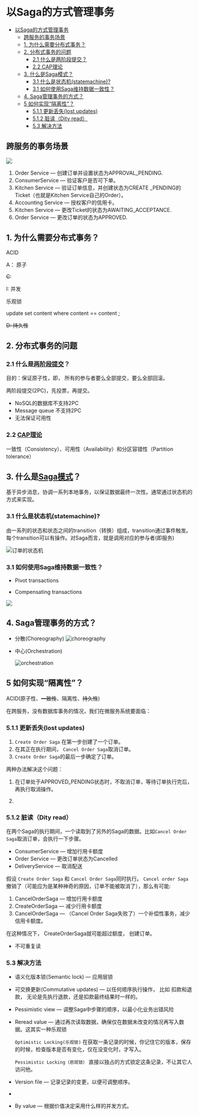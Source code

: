 以Saga的方式管理事务
================
- [以Saga的方式管理事务](#以saga的方式管理事务)
  - [跨服务的事务场景](#跨服务的事务场景)
  - [1. 为什么需要分布式事务？](#1-为什么需要分布式事务)
  - [2. 分布式事务的问题](#2-分布式事务的问题)
    - [2.1 什么是两阶段提交？](#21-什么是两阶段提交)
    - [2.2 CAP理论](#22-cap理论)
  - [3. 什么是Saga模式？](#3-什么是saga模式)
    - [3.1 什么是状态机(statemachine)?](#31-什么是状态机statemachine)
    - [3.1 如何使用Saga维持数据一致性？](#31-如何使用saga维持数据一致性)
  - [4. Saga管理事务的方式？](#4-saga管理事务的方式)
  - [5 如何实现“隔离性”？](#5-如何实现隔离性)
    - [5.1.1 更新丢失(lost updates)](#511-更新丢失lost-updates)
    - [5.1.2  脏读（Dity read）](#512--脏读dity-read)
    - [5.3 解决方法](#53-解决方法)

## 跨服务的事务场景

![](./assets/2022-01-12-13-39-25.png)

1. Order Service — 创建订单并设置状态为APPROVAL_PENDING.
2. ConsumerService — 验证客户是否可下单。
3. Kitchen Service — 验证订单信息，并创建状态为CREATE
_PENDING的Ticket（也就是Kitchen Service自己的Order）。
1. Accounting Service — 授权客户的信用卡。
2. Kitchen Service — 更改Ticket的状态为AWAITING_ACCEPTANCE.
3. Order Service — 更改订单的状态为APPROVED.

## 1. 为什么需要分布式事务？


ACID

A： 原子

~~C~~:  

I:  并发

乐观锁

update  set content  where content == content ;

~~D: 持久性~~

## 2. 分布式事务的问题

### 2.1 什么是[两阶段提交](https://zhuanlan.zhihu.com/p/35616810)？
目的：保证原子性，即， 所有的参与者要么全部提交，要么全部回滚。

两阶段提交(2PC)，先投票，再提交。

* NoSQL的数据库不支持2PC
* Message queue 不支持2PC
* 无法保证可用性

### 2.2 [CAP理论](https://cloud.tencent.com/developer/article/1860632)


一致性（Consistency）、可用性（Availability）和分区容错性（Partition tolerance）

## 3. 什么是[Saga模式](http://microservices.io/patterns/data/saga.html)？

基于异步消息，协调一系列本地事务，以保证数据最终一次性。通常通过状态机的方式来实现。

### 3.1 什么是状态机(statemachine)?

由一系列的状态和状态之间的transition（转换）组成，transition通过事件触发。 每个transition可以有操作。对Saga而言，就是调用对应的参与者(即服务)

![订单的状态机](./assets/2022-01-12-15-11-58.png)


### 3.1 如何使用Saga维持数据一致性？

* Pivot transactions

* Compensating transactions

![](./assets/2022-01-12-17-27-00.png)

## 4. Saga管理事务的方式？

* 分散(Choreography)
    ![choreography](assets/2022-01-12-15-09-56.png)
* 中心(Orchestration)

    ![orchestration](assets/2022-01-12-15-09-09.png)

## 5 如何实现“隔离性”？

ACID(原子性、~~一致性~~、隔离性、~~持久性~~)


在跨服务，没有数据库事务的情况，我们在微服务系统要面临：

### 5.1.1 更新丢失(lost updates)

1. `Create Order Saga` 在第一步创建了一个订单。
2.  在其正在执行期间， `Cancel Order Saga`取消订单。
3. `Create Order Saga`的最后一步确定了订单。

两种办法解决这个问题： 

1. 在订单处于APPROVED_PENDING状态时，不取消订单，等待订单执行完后，再执行取消操作。

2. 
### 5.1.2  脏读（Dity read）

在两个Saga的执行期间，一个读取到了另外的Saga的数据。比如`Cancel Order Saga`取消订单，会执行一下步骤。

* ConsumerService — 增加行用卡额度
* Order Service — 更改订单状态为Cancelled
* DeliveryService — 取消配送

假设 `Create Order Saga` 和 `Cancel Order Saga`同时执行。 `Cancel order Saga`撤销了（可能应为是某种神奇的原因，订单不能被取消了），那么有可能:

1. CancelOrderSaga — 增加行用卡额度
2. CreateOrderSaga — 减少行用卡额度
3. CancelOrderSaga — （Cancel Order Saga失败了）一个补偿性事务，减少信用卡额度。

在这种情况下， CreateOrderSaga就可能超过额度， 创建订单。

* 不可重复读

### 5.3 解决方法

* 语义化版本锁(Semantic lock) — 应用层锁
* 可交换更新(Commutative updates) — 以任何顺序执行操作， 比如 扣款和退款， 无论是先执行退款，还是扣款最终结果时一样的。
  
* Pessimistic view — 调整Saga中步骤的顺序，以最小化业务出错风险 

* Reread value — 通过再次读取数据，确保仅在数据未改变的情况再写入数据。这其实一种乐观锁

   `Optimistic Locking(乐观锁)` 在获取一条记录的时候，你记住它的版本，保存的时候，检查版本是否有变化，仅在没变化时，才写入。

    `Pessimistic Locking（悲观锁）` 直接以独占的方式锁定这条记录，不让其它人访问他。
    
* Version file — 记录记录的变更，以便可调整顺序。
* 
* By value — 根据价值决定采用什么样的并发方式。


